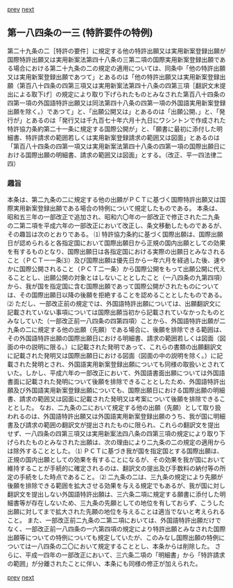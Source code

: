 [prev](/specific\markdowns\特許法\264_Mp-Ch_9-At_184_12_2.md)
[next](/specific\markdowns\特許法\266_Mp-Ch_9-At_184_14.md)
## 第一八四条の一三 (特許要件の特例)
第二十九条の二［特許の要件］に規定する他の特許出願又は実用新案登録出願が国際特許出願又は実用新案法第四十八条の三第二項の国際実用新案登録出願である場合における第二十九条の二の規定の適用については、同条中「他の特許出願又は実用新案登録出願であつて」とあるのは「他の特許出願又は実用新案登録出願（第百八十四条の四第三項又は実用新案法第四十八条の四第三項［翻訳文末提出による取下げ］の規定により取り下げられたものとみなされた第百八十四条の四第一項の外国語特許出願又は同法第四十八条の四第一項の外国語実用新案登録出願を除く。）であつて」と、「出願公開又は」とあるのは「出願公開、」と、「発行が」とあるのは「発行又は千九百七十年六月十九日にワシントンで作成された特許協力条約第二十一条に規定する国際公開が」と、「願書に最初に添付した明細書、特許請求の範囲若しくは実用新案登録請求の範囲又は図面」とあるのは「第百八十四条の四第一項又は実用新案法第四十八条の四第一項の国際出願日における国際出願の明細書、請求の範囲又は図面」とする。（改正、平一四法律二四）

### 趣旨
本条は、第二九条の二に規定する他の出願がＰＣＴに基づく国際特許出願又は国際実用新案登録出願である場合の特例について規定したものである。
本条は、昭和五三年の一部改正で追加され、昭和六〇年の一部改正で修正された二九条の二第二項を平成六年の一部改正において改正し、条文移動したものであるが、その趣旨は次のとおりである。
⑴ 特許協力条約に基づく国際出願は、国際出願日が認められると各指定国において国際出願日から正規の国内出願としての効果を有するものとなり、国際出願日は各指定国における実際の出願日とみなされること（ＰＣＴ一一条⑶）及び国際出願は優先日から一年六月を経過した後、速やかに国際公開されること（ＰＣＴ二一条）から国際公開をもって出願公開に代えることとし、出願公開の対象とはしないこととしたこと（一八四条の九第四項）から、我が国を指定国に含む国際出願であって国際公開がされたものについては、その国際出願日以降の後願を拒絶することを認めることとしたものである。
⑵ ただし、一部改正前の規定では、外国語特許出願については、出願翻訳文に記載されていない事項については国際出願当初から記載されていなかったものとみなしていた（一部改正前一八四条の四第四項）ことから、外国語特許出願が二九条の二に規定する他の出願（先願）である場合に、後願を排除できる範囲は、その外国語特許出願の国際出願日における明細書、請求の範囲若しくは図面（図面の中の説明に限る。）に記載された発明であって、これらの書類の出願翻訳文に記載された発明又は国際出願日における図面（図面の中の説明を除く。）に記載された発明とされ、外国語実用新案登録出願についても同様の取扱いとされていた。しかし、平成六年の一部改正において、外国語書面出願については外国語書面に記載された発明について後願を排除できることとしたため、外国語特許出願及び外国語実用新案登録出願についても、国際出願日における国際出願の明細書、請求の範囲又は図面に記載された発明又は考案について後願を排除できることとした。
なお、二九条の二において規定する他の出願（先願）として取り扱われるのは、外国語特許出願又は外国語実用新案登録出願のうち、我が国に明細書及び請求の範囲の翻訳文が提出されたものに限られ、これらの翻訳文を提出せず、一八四条の四第三項又は実用新案法四八条の四第三項の規定により取り下げられたものとみなされた出願は、次の理由により二九条の二の規定の適用からは除外することとした。
⑴ ＰＣＴに基づき我が国を指定国とする国際出願は、正規の国内出願としての効果を有することになるが、その効果を我が国において維持することが手続的に確定されるのは、翻訳文の提出及び手数料の納付等の所定の手続をした時点であること。
⑵ 二九条の二は、三九条の規定により先願が後願を排除できる範囲を拡大させる効果を与える規定でもあるが、我が国に対し翻訳文を提出しない外国語特許出願は、三六条二項に規定する願書に添付した明細書等が存在しないため、三九条の先願としての地位を有しておらず、こうした出願に対してまで拡大された先願の地位を与えることは適当でないと考えられること。
また、一部改正前二九条の二第二項においては、外国語特許出願だけでなく、一部改正前一八四条の一六第四項の規定により特許出願とみなされた国際出願等についての特例についても規定していたが、このみなし国際出願の特例については一八四条の二〇において規定することとし、本条からは削除した。
さらに、平成一四年の一部改正において、三六条二項の「明細書」から「特許請求の範囲」が分離されたことに伴い、本条にも同様の修正が加えられた。

[prev](/specific\markdowns\特許法\264_Mp-Ch_9-At_184_12_2.md)
[next](/specific\markdowns\特許法\266_Mp-Ch_9-At_184_14.md)